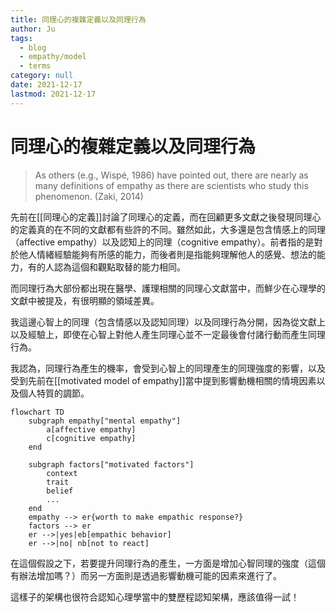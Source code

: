 ```yaml
---
title: 同理心的複雜定義以及同理行為
author: Ju
tags:
  - blog 
  - empathy/model 
  - terms
category: null
date: 2021-12-17
lastmod: 2021-12-17
---
```


# 同理心的複雜定義以及同理行為

> As others (e.g., Wispé, 1986) have pointed out, there are nearly  as many definitions of empathy as there are scientists who study  this phenomenon. (Zaki, 2014)

先前在[[同理心的定義]]討論了同理心的定義，而在回顧更多文獻之後發現同理心的定義真的在不同的文獻都有些許的不同。雖然如此，大多還是包含情感上的同理（affective empathy）以及認知上的同理（cognitive empathy）。前者指的是對於他人情緒經驗能夠有所感的能力，而後者則是指能夠理解他人的感覺、想法的能力，有的人認為這個和觀點取替的能力相同。

而同理行為大部份都出現在醫學、護理相關的同理心文獻當中，而鮮少在心理學的文獻中被提及，有很明顯的領域差異。

我這邊心智上的同理（包含情感以及認知同理）以及同理行為分開，因為從文獻上以及經驗上，即使在心智上對他人產生同理心並不一定最後會付諸行動而產生同理行為。

我認為，同理行為產生的機率，會受到心智上的同理產生的同理強度的影響，以及受到先前在[[motivated model of empathy]]當中提到影響動機相關的情境因素以及個人特質的調節。

```mermaid
flowchart TD
    subgraph empathy["mental empathy"]
        a[affective empathy]
        c[cognitive empathy]
    end
    
    subgraph factors["motivated factors"]
        context
        trait
        belief
        ...
    end
    empathy --> er{worth to make empathic response?} 
    factors --> er
    er -->|yes|eb[empathic behavior]
    er -->|no| nb[not to react]
```

在這個假設之下，若要提升同理行為的產生，一方面是增加心智同理的強度（這個有辦法增加嗎？）而另一方面則是透過影響動機可能的因素來進行了。

這樣子的架構也很符合認知心理學當中的雙歷程認知架構，應該值得一試！